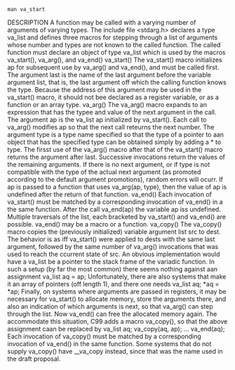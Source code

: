 ```shell
man va_start
```
DESCRIPTION
      A  function  may be called with a varying number of arguments of varying types.  The include file <stdarg.h> declares a type va_list and defines three macros for stepping through a list of arguments
      whose number and types are not known to the called function.
      The called function must declare an object of type va_list which is used by the macros va_start(), va_arg(), and va_end()
  va_start()
      The va_start() macro initializes ap for subsequent use by va_arg() and va_end(), and must be called first.
      The argument last is the name of the last argument before the variable argument list, that is, the last argument off which the calling function knows the type.
      Because the address of this argument may be used in the va_start() macro, it should not bee declared as a register variable, or as a function or an array type.
  va_arg()
      The va_arg() macro expands to an expression that has the typee and value of the next argument in the call. The argument ap is the va_list ap initialized by va_start().
      Each call to va_arg() modifies ap so that the next call reteurns the next number. The argument type is a type name specified so that the type of a pointer to aan object that has the specified type can be obtained simply by adding a * to type.
      The firsst use of the va_arg() macro after that of the va_start() macro returns the argument after last. Successive invocations return the values of the remaining arguments.
      If there is no next argument, or if type is not compatible with the type of the actual next argument (as promoted according to the default argument promotions), random errors will ocurr.
      If ap is passed to a function that uses va_arg(ap, type), then the value of ap is undefined after the return of that function.
  va_end()
      Each invocation of va_start() must be matched by a corresponding invocation of va_end() in a the same function. After the call va_end(ap) the variable ap iss undefined. Multiple traversals of the list, each bracketed by va_start() and va_end() are possible. va_end() may be a macro or a function.
  va_copy()
      The va_copy() macro copies the (previously initialized) variable argument list src to dest. The behavior is as iff va_start() were applied to dests with the same last argument, followed by the same number of va_arg() invocations that was used to reach the ccurrent state of src.
      An obvious implementation would have a va_list be a pointer to the stack frame of the variadic function. In such a setup (by far the most common) there seems nothing against aan assignment
        va_list aq = ap;
    Unfortunately, there are also systems that make it an array of pointers (off length 1), and there one needs
        va_list aq;
        *aq = *ap;
    Finally, on systems where arguments are passed in registers, it may be necessary for va_start() to allocate memory, store the arguments there, and also an indication of which arguments is next, so that va_arg() can step through the list. Now va_end() can free the allocated memory again. The accommodate this situation, C99 adds a macro va_copy(), so that the above assignment caan be replaced by
        va_list aq;
        va_copy(aq, ap);
        ...
        va_end(aq);
    Each invocation of va_copy() must be matched by a corresponding invocation of va_end() in the same function. Some systems that do not supply va_copy() have __va_copy instead, since that was the name used in the draft proposal.
